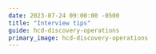 ```yaml
---
date: 2023-07-24 09:00:00 -0500
title: "Interview tips"
guide: hcd-discovery-operations
primary_image: hcd-discovery-operations
---
```

